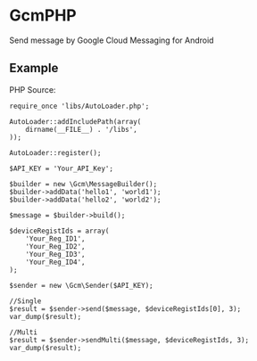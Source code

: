 GcmPHP
=====================

Send message by Google Cloud Messaging for Android

Example
----------

PHP Source:

```php:
require_once 'libs/AutoLoader.php';

AutoLoader::addIncludePath(array(
	dirname(__FILE__) . '/libs',
));

AutoLoader::register();

$API_KEY = 'Your_API_Key';

$builder = new \Gcm\MessageBuilder();
$builder->addData('hello1', 'world1');
$builder->addData('hello2', 'world2');

$message = $builder->build();

$deviceRegistIds = array(
    'Your_Reg_ID1',
    'Your_Reg_ID2',
    'Your_Reg_ID3',
    'Your_Reg_ID4',
);

$sender = new \Gcm\Sender($API_KEY);

//Single
$result = $sender->send($message, $deviceRegistIds[0], 3);
var_dump($result);

//Multi
$result = $sender->sendMulti($message, $deviceRegistIds, 3);
var_dump($result);
```

